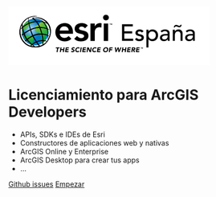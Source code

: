 ![logo](_media/logo.png)

# Licenciamiento para ArcGIS Developers

- APIs, SDKs e IDEs de Esri
- Constructores de aplicaciones web y nativas
- ArcGIS Online y Enterprise
- ArcGIS Desktop para crear tus apps
- ...

[Github issues](https://github.com/esri-es/licenciamiento-developers/issues)
[Empezar](#Licenciamiento-para-ArcGIS-Developers)
